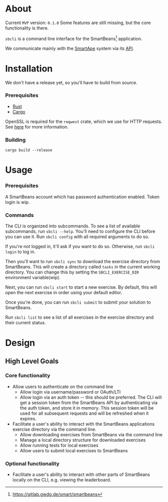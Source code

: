 # About

Current `MVP` version: `0.1.0`
Some features are still missing, but the core functionality is there.

`sbcli` is a command line interface for the SmartBeans[^sb_gitlab] application.

We communicate mainly with the [SmartApe](^https://gitlab.gwdg.de/smart/smartape-dokumentation/) system via its [API](https://gitlab.gwdg.de/smart/smartape-dokumentation/-/wikis/api).

# Installation

We don't have a release yet, so you'll have to build from source.

### Prerequisites

- [Rust](https://www.rust-lang.org/tools/install)
- [Cargo](https://doc.rust-lang.org/cargo/getting-started/installation.html)

OpenSSL is required for the `reqwest` crate, which we use for HTTP requests. See [here](https://docs.rs/reqwest/latest/reqwest/index.html#tls) for more information.

### Building

`cargo build --release`

# Usage

### Prerequisites

A SmartBeans account which has password authentication enabled. Token login is wip.

### Commands

The CLI is organized into subcommands. To see a list of available subcommands, run `sbcli --help`.
You'll need to configure the CLI before you can use it. Run `sbcli config` with all required arguments to do so.

If you're not logged in, it'll ask if you want to do so. Otherwise, run `sbcli login` to log in.

Then you'll want to run `sbcli sync` to download the exercise directory from SmartBeans. This will create a directory called `tasks` in the current working directory. You can change this by setting the `SBCLI_EXERCISE_DIR` environment variable(wip).

Next, you can run `sbcli start` to start a new exercise. By default, this will open the next exercise in order using your default editor.

Once you're done, you can run `sbcli submit` to submit your solution to SmartBeans.

Run `sbcli list` to see a list of all exercises in the exercise directory and their current status.

# Design

## High Level Goals

### Core functionality

- Allow users to authenticate on the command line
  - Allow login via username/password or OAuth/LTI
  - Allow login via an auth token -- this should be preferred. The CLI will get a session token from the SmartBeans API by authenticating via the auth token, and store it in memory. This session token will be used for all subsequent requests and will be refreshed when it expires.
- Facilitate a user's ability to interact with the SmartBeans applications exercise directory via the command line.
  - Allow downloading exercises from SmartBeans via the command line
  - Manage a local directory structure for downloaded exercises
  - Allow running tests for local exercises
  - Allow users to submit local exercises to SmartBeans

### Optional functionality

- Facilitate a user's ability to interact with other parts of SmartBeans locally on the CLI, e.g. viewing the leaderboard.

[^sb_gitlab]: https://gitlab.gwdg.de/smart/smartbeans
